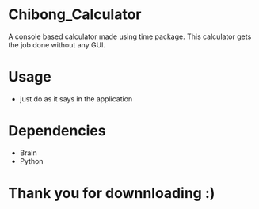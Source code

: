 # Chibong_Calculator
A console based calculator made using time package. This calculator gets the job done without any GUI. 

# Usage
* just do as it says in the application

# Dependencies
* Brain
* Python

# Thank you for downnloading :)


